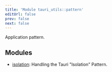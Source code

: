 ```yaml
---
title: 'Module tauri_utils::pattern'
editUrl: false
prev: false
next: false
---
```



Application pattern.
## Modules


- [isolation](/2/reference/rust/tauri-utils/pattern/isolation): Handling the Tauri "Isolation" Pattern.